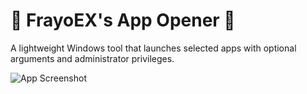 # 💾 FrayoEX's App Opener 💾

A lightweight Windows tool that launches selected apps with optional arguments and administrator privileges.

![App Screenshot](images/screenshot1.png)
